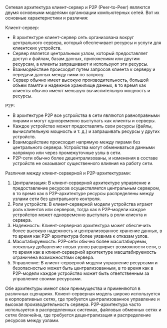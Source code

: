 Сетевая архитектура клиент-сервер и P2P (Peer-to-Peer) являются двумя основными моделями организации компьютерных сетей. Вот их основные характеристики и различия:

Клиент-сервер:
- В архитектуре клиент-сервер сеть организована вокруг центрального сервера, который обеспечивает ресурсы и услуги для клиентских устройств.
- Сервер является центральным узлом, который предоставляет доступ к файлам, базам данных, приложениям или другим ресурсам, а клиенты запрашивают и используют эти ресурсы.
- Взаимодействие происходит путем запросов клиента к серверу и передачи данных между ними по запросу.
- Сервер обычно имеет высокую производительность, большой объем памяти и надежное хранилище данных, в то время как клиенты обычно имеют меньшую вычислительную мощность и ресурсы.

P2P:
- В архитектуре P2P все устройства в сети являются равноправными пирами и могут одновременно выступать как клиенты и серверы.
- Каждое устройство может предоставлять свои ресурсы (файлы, вычислительную мощность и т. д.) и запрашивать ресурсы у других устройств.
- Взаимодействие происходит напрямую между пирами без центрального сервера. Устройства могут обмениваться данными напрямую или через промежуточные узлы в сети.
- P2P-сети обычно более децентрализованы, и изменения в составе устройств не оказывают существенного влияния на работу сети.

Различия между клиент-серверной и P2P-архитектурами:
1. Централизация: В клиент-серверной архитектуре управление и предоставление ресурсов осуществляется центральным сервером, в то время как в P2P-архитектуре ресурсы распределены между узлами сети без центрального контроля.
2. Роли устройств: В клиент-серверной модели устройства играют роль клиентов или серверов, тогда как в P2P-модели каждое устройство может одновременно выступать в роли клиента и сервера.
3. Надежность: Клиент-серверная архитектура может обеспечить более высокую надежность и централизованное хранение данных, в то время как P2P-архитектура более уязвима к отказам узлов.
4. Масштабируемость: P2P-сети обычно более масштабируемы, поскольку добавление новых узлов расширяет возможности сети, в то время как в клиент-серверной архитектуре масштабируемость ограничена возможностями сервера.
5. Управление: В клиент-серверной модели управление ресурсами и безопасностью может быть централизованным, в то время как в P2P-модели каждое устройство может быть ответственным за управление своими ресурсами.

Обе архитектуры имеют свои преимущества и применяются в различных сценариях. Клиент-серверная модель широко используется в корпоративных сетях, где требуется централизованное управление и высокая производительность сервера. P2P-архитектура часто используется в распределенных системах, файловых обменных сетях и сетях блокчейна, где требуется децентрализация и распределение ресурсов между узлами.